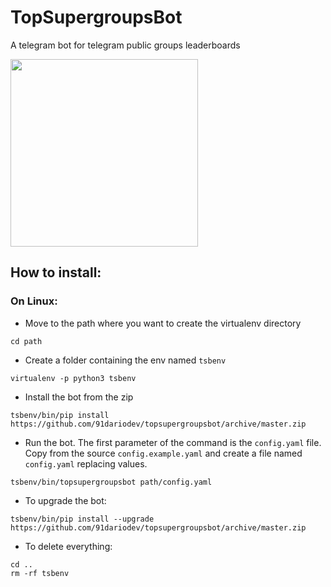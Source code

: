 # TopSupergroupsBot
A telegram bot for telegram public groups leaderboards


<img src="../master/resources/logo/trasparencylogo.png" width="300">

## How to install:

### On Linux:

- Move to the path where you want to create the virtualenv directory
```
cd path
```
- Create a folder containing the env named `tsbenv`
```
virtualenv -p python3 tsbenv 
```
- Install the bot from the zip
```
tsbenv/bin/pip install https://github.com/91dariodev/topsupergroupsbot/archive/master.zip
```
- Run the bot. The first parameter of the command is the `config.yaml` file. Copy from the source `config.example.yaml` and create a file named `config.yaml` replacing values.
```
tsbenv/bin/topsupergroupsbot path/config.yaml
```
- To upgrade the bot:
```
tsbenv/bin/pip install --upgrade https://github.com/91dariodev/topsupergroupsbot/archive/master.zip
```
- To delete everything:
```
cd ..
rm -rf tsbenv
```
